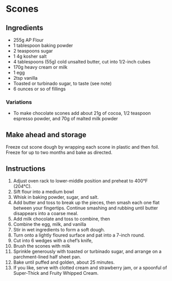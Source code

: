 # Scones

## Ingredients

* 255g AP Flour
* 1 tablespoon baking powder
* 2 teaspoons sugar
* 1 4g kosher salt
* 4 tablespoons (55g) cold unsalted butter, cut into 1/2-inch cubes
* 170g heavy cream or milk
* 1 egg
* 2tsp vanilla
* Toasted or turbinado sugar, to taste (see note)
* 6 ounces or so of fillings

### Variations

* To make chocolate scones add about 21g of cocoa, 1/2 teaspoon espresso powder, and 70g of malted milk powder

## Make ahead and storage

Freeze cut scone dough by wrapping each scone in plastic and then foil. Freeze for up to two months and bake as directed.

## Instructions

1. Adjust oven rack to lower-middle position and preheat to 400°F (204°C). 
1. Sift flour into a medium bowl
1. Whisk in baking powder, sugar, and salt.
1. Add butter and toss to break up the pieces, then smash each one flat between your fingertips. Continue smashing and rubbing until butter disappears into a coarse meal. 
1. Add milk chocolate and toss to combine, then 
1. Combine the egg, milk, and vanilla
1. Stir in wet ingredients to form a soft dough.
1. Turn onto a lightly floured surface and pat into a 7-inch round. 
1. Cut into 6 wedges with a chef’s knife, 
1. Brush the scones with milk
1. Sprinkle generously with toasted or turbinado sugar, and arrange on a parchment-lined half sheet pan. 
1. Bake until puffed and golden, about 25 minutes. 
1. If you like, serve with clotted cream and strawberry jam, or a spoonful of Super-Thick and Fruity Whipped Cream. 

